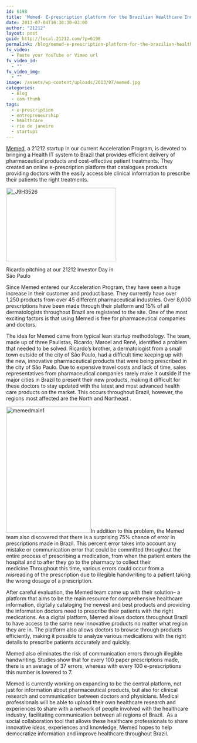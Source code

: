```yaml
---
id: 6198
title: 'Memed- E-prescription platform for the Brazilian Healthcare Industry'
date: 2013-07-04T16:38:30-03:00
author: "21212"
layout: post
guid: http://local.21212.com/?p=6198
permalink: /blog/memed-e-prescription-platform-for-the-brazilian-healthcare-industry/
fv_video:
  - Paste your YouTube or Vimeo url
fv_video_id:
  - ""
fv_video_img:
  - ""
image: /assets/wp-content/uploads/2013/07/memed.jpg
categories:
  - Blog
  - com-thumb
tags:
  - e-prescription
  - entrepreneurship
  - healthcare
  - rio de janeiro
  - startups
---
```

<p dir="ltr">
  <a href="http://memed.com.br/home/">Memed</a>, a 21212 startup in our current Acceleration Program, is devoted to bringing a Health IT system to Brazil that provides efficient delivery of pharmaceutical products and cost-effective patient treatments. They created an online e-prescription platform that catalogues products providing doctors with the easily accessible clinical information to prescribe their patients the right treatments.
</p>

<div id="attachment_6346" style="width: 310px" class="wp-caption alignleft">
  <a href="http://local.21212.com/assets/wp-content/uploads/2013/07/J9H3526.jpg"><img aria-describedby="caption-attachment-6346" class="size-medium wp-image-6346 " alt="_J9H3526" src="{{ site.url }}/assets/wp-content/uploads/2013/07/J9H3526-300x200.jpg" width="300" height="200" srcset="{{ site.url }}/assets/wp-content/uploads/2013/07/J9H3526-300x200.jpg 300w, {{ site.url }}/assets/wp-content/uploads/2013/07/J9H3526.jpg 1024w" sizes="(max-width: 300px) 100vw, 300px" /></a>

  <p id="caption-attachment-6346" class="wp-caption-text">
    Ricardo pitching at our 21212 Investor Day in São Paulo
  </p>
</div>

Since Memed entered our Acceleration Program, they have seen a huge increase in their customer and product base. They currently have over 1,250 products from over 45 different pharmaceutical industries. Over 8,000 prescriptions have been made through their platform and 15% of all dermatologists throughout Brazil are registered to the site. One of the most exciting factors is that using Memed is free for pharmaceutical companies and doctors.

The idea for Memed came from typical lean startup methodology. The team, made up of three Paulistas, Ricardo, Marcel and René, identified a problem that needed to be solved. Ricardo’s brother, a dermatologist from a small town outside of the city of São Paulo, had a difficult time keeping up with the new, innovative pharmaceutical products that were being prescribed in the city of São Paulo. Due to expensive travel costs and lack of time, sales representatives from pharmaceutical companies rarely make it outside if the major cities in Brazil to present their new products, making it difficult for these doctors to stay updated with the latest and most advanced health care products on the market. This occurs throughout Brazil, however, the regions most affected are the North and Northeast .

[<img class="wp-image-6207 alignright" alt="memedmain1" src="{{ site.url }}/assets/wp-content/uploads/2013/06/memedmain1-688x1024.jpg" width="231" height="344" srcset="{{ site.url }}/assets/wp-content/uploads/2013/06/memedmain1-688x1024.jpg 688w, {{ site.url }}/assets/wp-content/uploads/2013/06/memedmain1-201x300.jpg 201w, {{ site.url }}/assets/wp-content/uploads/2013/06/memedmain1.jpg 1112w" sizes="(max-width: 231px) 100vw, 231px" />](http://local.21212.com/assets/wp-content/uploads/2013/06/memedmain1.jpg)In addition to this problem, the Memed team also discovered that there is a surprising 75% chance of error in prescriptions made in Brazil. This percent error takes into account any mistake or communication error that could be committed throughout the entire process of prescribing a medication, from when the patient enters the hospital and to after they go to the pharmacy to collect their medicine.Throughout this time, various errors could occur from a misreading of the prescription due to illegible handwriting to a patient taking the wrong dosage of a prescription.

After careful evaluation, the Memed team came up with their solution&#8211; a platform that aims to be the main resource for comprehensive healthcare information, digitally cataloging the newest and best products and providing the information doctors need to prescribe their patients with the right medications. As a digital platform, Memed allows doctors throughout Brazil to have access to the same new innovative products no matter what region they are in. The platform also allows doctors to browse through products efficiently, making it possible to analyze various medications with the right details to prescribe patients accurately and quickly.

Memed also eliminates the risk of communication errors through illegible handwriting. Studies show that for every 100 paper prescriptions made, there is an average of 37 errors, whereas with every 100 e-prescriptions this number is lowered to 7.

Memed is currently working on expanding to be the central platform, not just for information about pharmaceutical products, but also for clinical research and communication between doctors and physicians. Medical professionals will be able to upload their own healthcare research and experiences to share with a network of people involved with the healthcare industry, facilitating communication between all regions of Brazil.  As a social collaboration tool that allows these healthcare professionals to share innovative ideas, experiences and knowledge, Memed hopes to help democratize information and improve healthcare throughout Brazil.

&nbsp;